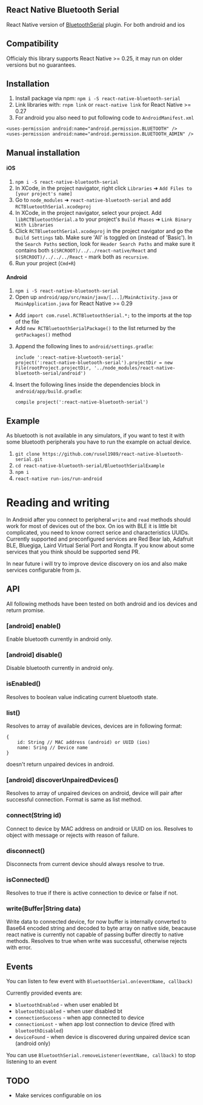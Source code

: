 ## React Native Bluetooth Serial

React Native version of [BluetoothSerial](https://github.com/don/BluetoothSerial) plugin. For both
android and ios

## Compatibility
Officialy this library supports React Native >= 0.25, it may run on older versions but no guarantees.

## Installation
1. Install package via npm: `npm i -S react-native-bluetooth-serial`
2. Link libraries with: `rnpm link` or `react-native link` for React Native >= 0.27
3. For android you also need to put following code to `AndroidManifest.xml`
```
<uses-permission android:name="android.permission.BLUETOOTH" />
<uses-permission android:name="android.permission.BLUETOOTH_ADMIN" />
```

## Manual installation
#### iOS
1. `npm i -S react-native-bluetooth-serial`
2. In XCode, in the project navigator, right click `Libraries` ➜ `Add Files to [your project's name]`
3. Go to `node_modules` ➜ `react-native-bluetooth-serial` and add `RCTBluetoothSerial.xcodeproj`
4. In XCode, in the project navigator, select your project. Add `libRCTBluetoothSerial.a` to your project's `Build Phases` ➜ `Link Binary With Libraries`
5. Click `RCTBluetoothSerial.xcodeproj` in the project navigator and go the `Build Settings` tab. Make sure 'All' is toggled on (instead of 'Basic'). In the `Search Paths` section, look for `Header Search Paths` and make sure it contains both `$(SRCROOT)/../../react-native/React` and `$(SRCROOT)/../../../React` - mark both as `recursive`.
5. Run your project (`Cmd+R`)


#### Android
1. `npm i -S react-native-bluetooth-serial`
2. Open up `android/app/src/main/java/[...]/MainActivity.java` or `MainApplication.java` for React Native >= 0.29
  - Add `import com.rusel.RCTBluetoothSerial.*;` to the imports at the top of the file
  - Add `new RCTBluetoothSerialPackage()` to the list returned by the `getPackages()` method
3. Append the following lines to `android/settings.gradle`:
    ```
    include ':react-native-bluetooth-serial'
    project(':react-native-bluetooth-serial').projectDir = new File(rootProject.projectDir, '../node_modules/react-native-bluetooth-serial/android')
    ```
4. Insert the following lines inside the dependencies block in `android/app/build.gradle`:
    ```
    compile project(':react-native-bluetooth-serial')
    ```

## Example
As bluetooth is not available in any simulators, if you want to test it with some bluetooth peripherals you have
to run the example on actual device.
1. `git clone https://github.com/rusel1989/react-native-bluetooth-serial.git`
2. `cd react-native-bluetooth-serial/BluetoothSerialExample`
3. `npm i`
4. `react-native run-ios/run-android`

# Reading and writing
In Android after you connect to peripheral `write` and `read` methods should work for most of devices out of the box.
On ios with BLE it is little bit complicated, you need to know correct serice and characteristics UUIDs. Currently
supported and preconfigured services are Red Bear lab, Adafruit BLE, Bluegiga, Laird Virtual Serial Port and Rongta. If
you know about some services that you think should be supported send PR.

In near future i will try to improve device discovery on ios and also make services configurable from js.

## API
All following methods have been tested on both android and ios devices and return promise.

### [android] enable()
Enable bluetooth currently in android only.

### [android] disable()
Disable bluetooth currently in android only.

### isEnabled()
Resolves to boolean value indicating current bluetooth state.

### list()
Resolves to array of available devices, devices are in following format:
```
{
    id: String // MAC address (android) or UUID (ios)
    name: Sring // Device name
}
```
doesn't return unpaired devices in android.

### [android] discoverUnpairedDevices()
Resolves to array of unpaired devices on android, device will pair after successful connection. Format is same as list method.

### connect(String id)
Connect to device by MAC address on android or UUID on ios. Resolves to object with message or rejects with reason of failure.

### disconnect()
Disconnects from current device should always resolve to true.

### isConnected()
Resolves to true if there is active connection to device or false if not.

### write(Buffer|String data)
Write data to connected device, for now buffer is internally converted to Base64 encoded string and decoded to byte array
on native side, beacause react native is currently not capable of passing buffer directly to native methods. Resolves
to true when write was successful, otherwise rejects with error.


## Events
You can listen to few event with `BluetoothSerial.on(eventName, callback)`

Currently provided events are:
- `bluetoothEnabled` - when user enabled bt
- `bluetoothDisabled` - when user disabled bt
- `connectionSuccess` - when app connected to device
- `connectionLost` - when app lost connection to device (fired with `bluetoothDisabled`)
- `deviceFound` - when device is discovered during unpaired device scan (android only)

You can use `BluetoothSerial.removeListener(eventName, callback)` to stop listening to an event

## TODO
- Make services configurable on ios









